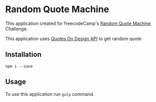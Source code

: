 # Random Quote Machine

This application created for freecodeCamp's [Random Quote Machine](https://www.freecodecamp.org/challenges/build-a-random-quote-machine) Challenge.

This application uses [Quotes On Design API](https://quotesondesign.com/api-v4-0/) to get random quote

## Installation

`npm i --save`

## Usage

To use this application run `gulp` command.
